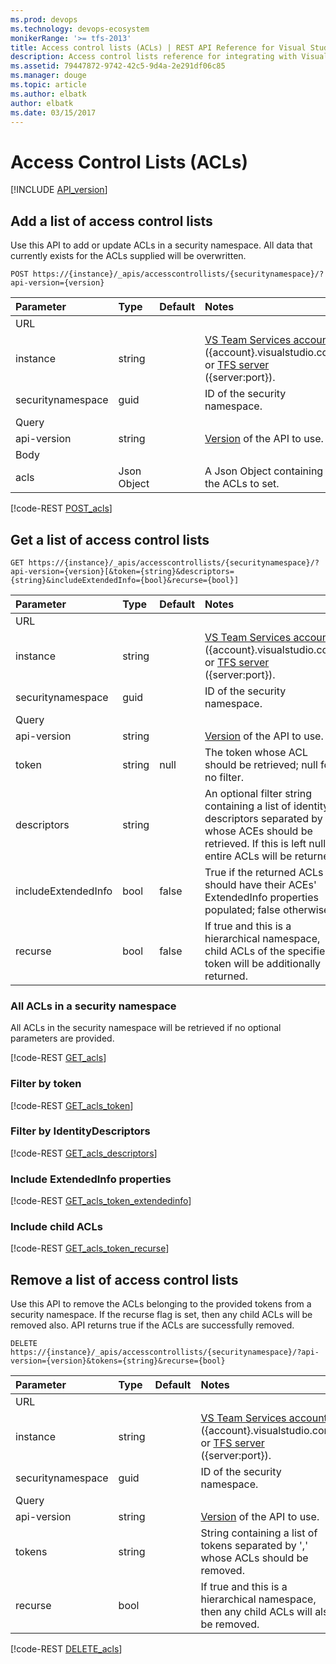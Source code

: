 ```yaml
---
ms.prod: devops
ms.technology: devops-ecosystem
monikerRange: '>= tfs-2013'
title: Access control lists (ACLs) | REST API Reference for Visual Studio Team Services and Team Foundation Server
description: Access control lists reference for integrating with Visual Studio Team Services
ms.assetid: 79447872-9742-42c5-9d4a-2e291df06c85
ms.manager: douge
ms.topic: article
ms.author: elbatk
author: elbatk
ms.date: 03/15/2017
---
```


# Access Control Lists (ACLs)
[!INCLUDE [API_version](../_data/version.md)]

## Add a list of access control lists
<a name="add" />

Use this API to add or update ACLs in a security namespace. All data that currently exists for the ACLs supplied will be overwritten. 

```no-highlight
POST https://{instance}/_apis/accesscontrollists/{securitynamespace}/?api-version={version}
```

| Parameter         | Type    | Default | Notes
|:------------------|:--------|:--------|:-------------------------------------------------------------------------------------------------------------
| URL		
| instance          | string  |         | [VS Team Services account](/vsts/integrate/get-started/rest/basics) ({account}.visualstudio.com) or [TFS server](/vsts/integrate/get-started/rest/basics) ({server:port}).
| securitynamespace | guid    |         | ID of the security namespace. 
| Query
| api-version       | string  |         | [Version](../../concepts/rest-api-versioning.md) of the API to use.
| Body
| acls              | Json Object |         | A Json Object containing the ACLs to set. 

[!code-REST [POST_acls](./_data/POST__accesscontrollists__securityNamespaceId__.json)]

## Get a list of access control lists
<a name="get" />

```no-highlight
GET https://{instance}/_apis/accesscontrollists/{securitynamespace}/?api-version={version}[&token={string}&descriptors={string}&includeExtendedInfo={bool}&recurse={bool}]
```

| Parameter         | Type    | Default | Notes
|:------------------|:--------|:--------|:-------------------------------------------------------------------------------------------------------------
| URL		         
| instance          | string  |         | [VS Team Services account](/vsts/integrate/get-started/rest/basics) ({account}.visualstudio.com) or [TFS server](/vsts/integrate/get-started/rest/basics) ({server:port}).
| securitynamespace | guid    |         | ID of the security namespace.
| Query 
| api-version       | string  |         | [Version](../../concepts/rest-api-versioning.md) of the API to use.
| token             | string  | null    | The token whose ACL should be retrieved; null for no filter. 
| descriptors	    | string  |         | An optional filter string containing a list of identity descriptors separated by ',' whose ACEs should be retrieved. If this is left null, entire ACLs will be returned.
| includeExtendedInfo | bool    | false   | True if the returned ACLs should have their ACEs' ExtendedInfo properties populated; false otherwise.
| recurse           | bool    | false   | If true and this is a hierarchical namespace, child ACLs of the specified token will be additionally returned.

### All ACLs in a security namespace

All ACLs in the security namespace will be retrieved if no optional parameters are provided. 

[!code-REST [GET_acls](./_data/GET__accesscontrollists__securityNamespaceId__.json)]

### Filter by token

[!code-REST [GET_acls_token](./_data/GET__accesscontrollists__securityNamespaceId___token-_existingToken_.json)]

### Filter by IdentityDescriptors

[!code-REST [GET_acls_descriptors](./_data/GET__accesscontrollists__securityNamespaceId___descriptors-_descriptor1_.json)]

### Include ExtendedInfo properties

[!code-REST [GET_acls_token_extendedinfo](./_data/GET__accesscontrollists__securityNamespaceId___token-_existingToken__includeExtendedInfo-True.json)]

### Include child ACLs

[!code-REST [GET_acls_token_recurse](./_data/GET__accesscontrollists__securityNamespaceId___token-_existingToken__includeExtendedInfo-False_recurse-True.json)]

## Remove a list of access control lists
<a name="remove" />

Use this API to remove the ACLs belonging to the provided tokens from a security namespace. If the recurse flag is set, then any child ACLs will be removed also. 
API returns true if the ACLs are successfully removed. 

```no-highlight
DELETE https://{instance}/_apis/accesscontrollists/{securitynamespace}/?api-version={version}&tokens={string}&recurse={bool}
```

| Parameter         | Type    | Default | Notes
|:------------------|:--------|:--------|:-------------------------------------------------------------------------------------------------------------
| URL		         
| instance          | string  |         | [VS Team Services account](/vsts/integrate/get-started/rest/basics) ({account}.visualstudio.com) or [TFS server](/vsts/integrate/get-started/rest/basics) ({server:port}).
| securitynamespace | guid    |         | ID of the security namespace.
| Query 
| api-version       | string  |         | [Version](../../concepts/rest-api-versioning.md) of the API to use.
| tokens            | string  |         | String containing a list of tokens separated by ',' whose ACLs should be removed.
| recurse           | bool    |         | If true and this is a hierarchical namespace, then any child ACLs will also be removed.

[!code-REST [DELETE_acls](./_data/DELETE__accesscontrollists__securityNamespaceId___tokens-_newToken1_,_newToken2__recurse-False.json)]
